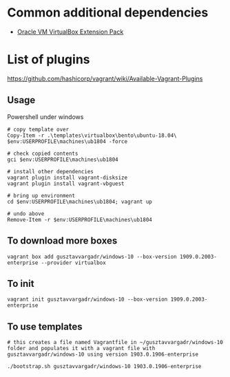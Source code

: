 
# Common additional dependencies 
 - [Oracle VM VirtualBox Extension Pack](https://www.virtualbox.org/wiki/Downloads)

# List of plugins
https://github.com/hashicorp/vagrant/wiki/Available-Vagrant-Plugins

## Usage

Powershell under windows
```
# copy template over
Copy-Item -r .\templates\virtualbox\bento\ubuntu-18.04\ $env:USERPROFILE\machines\ub1804 -force

# check copied contents
gci $env:USERPROFILE\machines\ub1804

# install other dependencies
vagrant plugin install vagrant-disksize
vagrant plugin install vagrant-vbguest

# bring up environment
cd $env:USERPROFILE\machines\ub1804; vagrant up

# undo above
Remove-Item -r $env:USERPROFILE\machines\ub1804
```

## To download more boxes
```
vagrant box add gusztavvargadr/windows-10 --box-version 1909.0.2003-enterprise --provider virtualbox
```

## To init
```
vagrant init gusztavvargadr/windows-10 --box-version 1909.0.2003-enterprise
```

## To use templates
```
# this creates a file named Vagrantfile in ~/gusztavvargadr/windows-10 folder and populates it with a vagrant file with gusztavvargadr/windows-10 using version 1903.0.1906-enterprise

./bootstrap.sh gusztavvargadr/windows-10 1903.0.1906-enterprise
```